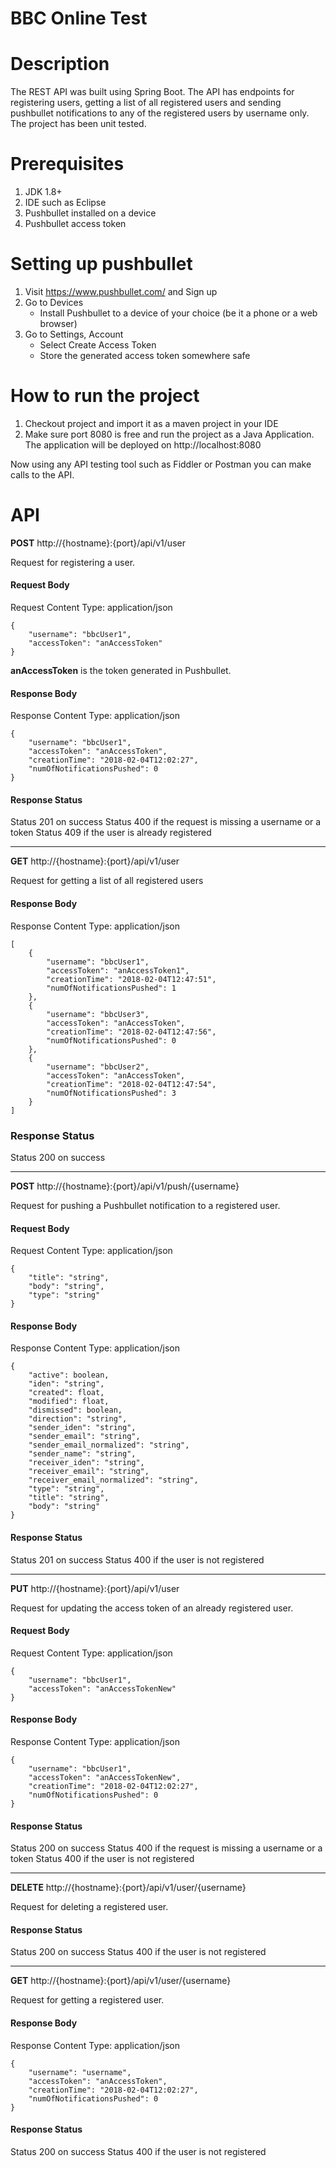 # BBC Online Test #

# Description #

The REST API was built using Spring Boot. The API has endpoints for registering users, getting a list of all registered users and sending pushbullet notifications to any of the registered users by username only. The project has been unit tested.

# Prerequisites #

1. JDK 1.8+
2. IDE such as Eclipse
3. Pushbullet installed on a device
4. Pushbullet access token

# Setting up pushbullet # 

1. Visit https://www.pushbullet.com/ and Sign up
2. Go to Devices
   - Install Pushbullet to a device of your choice (be it a phone or a web browser)
3. Go to Settings, Account
   - Select Create Access Token
   - Store the generated access token somewhere safe

# How to run the project #

1. Checkout project and import it as a maven project in your IDE
2. Make sure port 8080 is free and run the project as a Java Application. The application will be deployed on http://localhost:8080

Now using any API testing tool such as Fiddler or Postman you can make calls to the API.

# API #

**POST** http://{hostname}:{port}/api/v1/user

Request for registering a user.

#### Request Body
Request Content Type: application/json

    {
        "username": "bbcUser1",
        "accessToken": "anAccessToken"
    }

**anAccessToken** is the token generated in Pushbullet.

#### Response Body
Response Content Type: application/json

    {
        "username": "bbcUser1",
        "accessToken": "anAccessToken",
        "creationTime": "2018-02-04T12:02:27",
        "numOfNotificationsPushed": 0
    }

#### Response Status

Status 201 on success
Status 400 if the request is missing a username or a token
Status 409 if the user is already registered

------

**GET** http://{hostname}:{port}/api/v1/user

Request for getting a list of all registered users

#### Response Body
Response Content Type: application/json

    [
        {
            "username": "bbcUser1",
            "accessToken": "anAccessToken1",
            "creationTime": "2018-02-04T12:47:51",
            "numOfNotificationsPushed": 1
        },
        {
            "username": "bbcUser3",
            "accessToken": "anAccessToken",
            "creationTime": "2018-02-04T12:47:56",
            "numOfNotificationsPushed": 0
        },
        {
            "username": "bbcUser2",
            "accessToken": "anAccessToken",
            "creationTime": "2018-02-04T12:47:54",
            "numOfNotificationsPushed": 3
        }
    ]

### Response Status

Status 200 on success

------

**POST** http://{hostname}:{port}/api/v1/push/{username}

Request for pushing a Pushbullet notification to a registered user.
 
#### Request Body
Request Content Type: application/json

    {
        "title": "string",
        "body": "string",
        "type": "string"
    }

#### Response Body
Response Content Type: application/json

    {
        "active": boolean,
        "iden": "string",
        "created": float,
        "modified": float,
        "dismissed": boolean,
        "direction": "string",
        "sender_iden": "string",
        "sender_email": "string",
        "sender_email_normalized": "string",
        "sender_name": "string",
        "receiver_iden": "string",
        "receiver_email": "string",
        "receiver_email_normalized": "string",
        "type": "string",
        "title": "string",
        "body": "string"
    }

#### Response Status

Status 201 on success
Status 400 if the user is not registered

------

**PUT** http://{hostname}:{port}/api/v1/user

Request for updating the access token of an already registered user.

#### Request Body
Request Content Type: application/json

    {
        "username": "bbcUser1",
        "accessToken": "anAccessTokenNew"
    }

#### Response Body
Response Content Type: application/json

    {
        "username": "bbcUser1",
        "accessToken": "anAccessTokenNew",
        "creationTime": "2018-02-04T12:02:27",
        "numOfNotificationsPushed": 0
    }

#### Response Status

Status 200 on success
Status 400 if the request is missing a username or a token
Status 400 if the user is not registered

------

**DELETE** http://{hostname}:{port}/api/v1/user/{username}

Request for deleting a registered user.

#### Response Status

Status 200 on success
Status 400 if the user is not registered

------

**GET** http://{hostname}:{port}/api/v1/user/{username}

Request for getting a registered user.

#### Response Body
Response Content Type: application/json

    {
        "username": "username",
        "accessToken": "anAccessToken",
        "creationTime": "2018-02-04T12:02:27",
        "numOfNotificationsPushed": 0
    }

#### Response Status

Status 200 on success
Status 400 if the user is not registered
